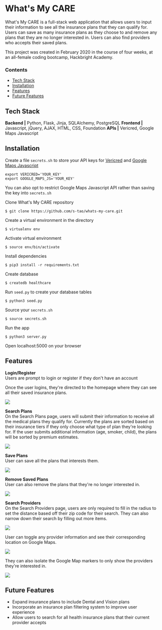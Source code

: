 # What's My CARE

What's My CARE is a full-stack web application that allows users to input their 
information to see all the insurance plans that they can qualify for. Users can 
save as many insurance plans as they choose to and remove any plans that they 
are no longer interested in. Users can also find providers who accepts their 
saved plans.

This project was created in February 2020 in the course of four weeks, at an 
all-female coding bootcamp, Hackbright Academy. 

### Contents

* [Tech Stack](#techstack)
* [Installation](#install)
* [Features](#features)
* [Future Features](#future-features)

## <a name=techstack></a>Tech Stack

**Backend |** Python, Flask, Jinja, SQLAlchemy, PostgreSQL 
**Frontend |** Javascript, jQuery, AJAX, HTML, CSS, Foundation 
**APIs |** Vericred, Google Maps Javascript

## <a name=install></a>Installation

Create a file `secrets.sh` to store your API keys for [Vericred](https://developers.vericred.com/) 
and [Google Maps Javascript](https://developers.google.com/maps/documentation/javascript/tutorial)
```
export VERICRED='YOUR_KEY'
export GOOGLE_MAPS_JS='YOUR_KEY'
```
You can also opt to restrict Google Maps Javascript API rather than saving the
key into `secrets.sh`

Clone What's My CARE repository
```
$ git clone https://github.com/s-tao/whats-my-care.git
```
Create a virtual environment in the directory
```
$ virtualenv env
```
Activate virtual environment
```
$ source env/bin/activate
```
Install dependencies 
```
$ pip3 install -r requirements.txt
```
Create database
```
$ createdb healthcare
```
Run `seed.py` to create your database tables
```
$ python3 seed.py
```
Source your `secrets.sh`
```
$ source secrets.sh
```
Run the app
```
$ python3 server.py
```
Open localhost:5000 on your browser

## <a name=features></a>Features
**Login/Register** <br>
Users are prompt to login or register if they don't have an account 

Once the user logins, they're directed to the homepage where they can see all 
their saved insurance plans. 

![](/README_gif/login.gif)

**Search Plans** <br>
On the Search Plans page, users will submit their information to receive all the 
medical plans they qualify for. Currently the plans are sorted based on their 
insurance tiers if they only choose what type of plan they're looking for. If the
user submits additional information (age, smoker, child), the plans will be sorted
by premium estimates. 

![](/README_gif/search_plans.gif)

**Save Plans** <br>
User can save all the plans that interests them. 

![](/README_gif/save_plans.gif)

**Remove Saved Plans** <br>
User can also remove the plans that they're no longer interested in. 

![](/README_gif/remove_plan.gif)

**Search Providers** <br>
On the Search Providers page, users are only required to fill in the radius to 
set the distance based off their zip code for their search. They can also narrow
down their search by filling out more items. 

![](/README_gif/search_providers.gif)

User can toggle any provider information and see their corresponding location on
Google Maps. 

![](/README_gif/toggle_providers.gif)

They can also isolate the Google Map markers to only show the providers they're 
interested in. 

![](/README_gif/indiv_provider.gif)

## <a name=future-features></a>Future Features
* Expand insurance plans to include Dental and Vision plans
* Incorporate an insurance plan filtering system to improve user experience
* Allow users to search for all health insurance plans that their current provider
accepts
